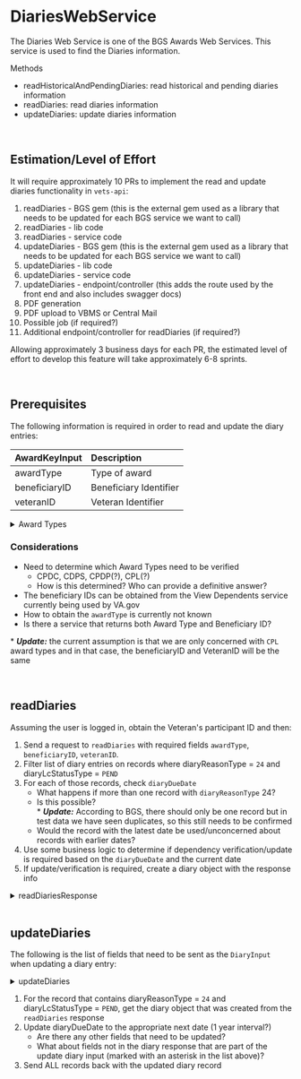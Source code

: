 
# DiariesWebService

The Diaries Web Service is one of the BGS Awards Web Services.  This service is used to find the Diaries information. 

Methods
- readHistoricalAndPendingDiaries: read historical and pending diaries information
- readDiaries: read diaries information
- updateDiaries: update diaries information

<br>

## Estimation/Level of Effort
It will require approximately 10 PRs to implement the read and update diaries functionality in `vets-api`:
   1. readDiaries - BGS gem (this is the external gem used as a library that needs to be updated for each BGS service we want to call)
   2. readDiaries - lib code
   3. readDiaries - service code
   4. updateDiaries - BGS gem (this is the external gem used as a library that needs to be updated for each BGS service we want to call)
   5. updateDiaries - lib code
   6. updateDiaries - service code
   7. updateDiaries - endpoint/controller (this adds the route used by the front end and also includes swagger docs)
   8. PDF generation
   9. PDF upload to VBMS or Central Mail
  10. Possible job (if required?)
  11. Additional endpoint/controller for readDiaries (if required?)
  
Allowing approximately 3 business days for each PR, the estimated level of effort to develop this feature will take approximately 6-8 sprints.  

<br>

## Prerequisites

The following information is required in order to read and update the diary entries:

 | AwardKeyInput | Description            |
 | :------------ | :--------------------- |
 | awardType     | Type of award          |
 | beneficiaryID | Beneficiary Identifier |
 | veteranID     | Veteran Identifier     |

<details>
<summary>Award Types</summary>
<br>
 
 | Award Type | Description                                |
 | :--------- | :----------------------------------------- |
 | CPL        | Compensation/Pension Live                  |
 | BUR        | Burial                                     |
 | MOH        | Medal of Honor                             |
 | CA         | Clothing Allowance                         |
 | CPDC       | CPD Child                                  |
 | CPDS       | CPD Spouse                                 |
 | CPDP       | CPD Parent                                 |
 | 306V       | 306 Veteran                                |
 | 306S       | 306 Spouse                                 |
 | 306C       | 306 Child                                  |
 | OLV        | Old Law Veteran                            |
 | OLS        | Old Law Spouse                             |
 | OLC        | Old Law Child                              |
 | ACC        | Accrued                                    |
 | DCS        | Death Comp Spouse                          |
 | DCC        | Death Comp Child                           |
 | DCP        | Death Comp Parent                          |
 | 1312S      | 1312A Spouse                               |
 | 1312C      | 1312A Child                                |
 | 1312P      | 1312A Parent                               |
 | !EORP      | Emergency Officer's Retired Pay            |
 | SB         | CH 18 Spina Bifida                         |
 | BD         | CH 18 Child Birth Defects                  |
 | REPS       | Restored Entitlement Program for Survivors |
 
</details>

### Considerations
- Need to determine which Award Types need to be verified
  - CPDC, CDPS, CPDP(?), CPL(?)
  - How is this determined?  Who can provide a definitive answer?
- The beneficiary IDs can be obtained from the View Dependents service currently being used by VA.gov
- How to obtain the `awardType` is currently not known
- Is there a service that returns both Award Type and Beneficiary ID?  

\* ***Update:*** the current assumption is that we are only concerned with `CPL` award types and in that case, the beneficiaryID and VeteranID will be the same

<br>

## readDiaries
Assuming the user is logged in, obtain the Veteran's participant ID and then:
1. Send a request to `readDiaries` with required fields `awardType`, `beneficiaryID`, `veteranID`.
2. Filter list of diary entries on records where diaryReasonType = `24` and diaryLcStatusType = `PEND`
3. For each of those records, check `diaryDueDate`
   - What happens if more than one record with `diaryReasonType` 24?
   - Is this possible?  
   \* ***Update:*** According to BGS, there should only be one record but in test data we have seen duplicates, so this still needs to be confirmed
   - Would the record with the latest date be used/unconcerned about records with earlier dates?  
4. Use some business logic to determine if dependency verification/update is required based on the `diaryDueDate` and the current date
5. If update/verification is required, create a diary object with the response info

<details>
<summary>readDiariesResponse</summary>
<br>

The DiaryResponse includes information about error level, dependency decisions, and diaries.  The diaries object contains a list of diary entries.  

ex. Diary:
```
    <Diary>
        <awardDiaryID>60147</awardDiaryID>
        <awardEventID>523390</awardEventID>
        <awardType>CPDS</awardType>
        <beneficaryID>123456</beneficaryID>
        <diaryDueDate>2016-02-01T00:00:00-06:00</diaryDueDate>
        <diaryLcStatusType>PEND</diaryLcStatusType>
        <diaryLcStatusTypeDescription>Pending</diaryLcStatusTypeDescription>
        <diaryReasonType>24</diaryReasonType>
        <diaryReasonTypeDescription>Issue Dependency Verification Form</diaryReasonTypeDescription>
        <firstNm>jane</firstNm>
        <lastName>smith</lastName>
        <modifiedAction>U</modifiedAction>
        <modifiedBy>s125rpa</modifiedBy>
        <modifiedDate>2016-02-01T07:35:35-06:00</modifiedDate>
        <modifiedLocation>283</modifiedLocation>
        <modifiedProcess>Diary 24 Testing</modifiedProcess>
        <payeeType>10</payeeType>
        <ptcpntDiaryID>819123</ptcpntDiaryID>
        <statusDate>2010-05-10T08:21:48-05:00</statusDate>
        <veteranID>819444</veteranID>
    </Diary>
```
</details>

<br>

## updateDiaries

The following is the list of fields that need to be sent as the `DiaryInput` when updating a diary entry:
<details>
<summary>updateDiaries</summary>
<br>

    AwardKeyInput
        awardType
        beneficiaryID
        veteranID
    <!--Zero or more repetitions:-->
    DiaryInput
        awardDiaryID
        awardEventID
        awardType
        beneficaryID
        diaryDueDate
        diaryLcStatusType
        diaryLcStatusTypeDescription
        * diaryObsoleteIndicator
        diaryReasonType
        diaryReasonTypeDescription
        * evrStatusType
        * fileNumber
        firstNm
        lastName
        * middleName
        modifiedAction
        modifiedBy
        modifiedDate
        modifiedLocation
        modifiedProcess
        payeeType
        ptcpntDiaryID
        * remarksText
        * salutation
        statusDate
        * suffix
        veteranID

</details>

1. For the record that contains diaryReasonType = `24` and diaryLcStatusType = `PEND`, get the diary object that was created from the `readDiaries` response
2. Update diaryDueDate to the appropriate next date (1 year interval?)
   - Are there any other fields that need to be updated?
   - What about fields not in the diary response that are part of the update diary input (marked with an asterisk in the list above)?
3. Send ALL records back with the updated diary record
